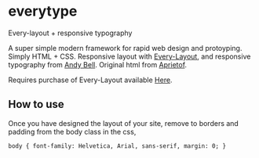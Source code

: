 # everytype
Every-layout + responsive typography

A super simple modern framework for rapid web design and protoyping. Simply HTML + CSS. Responsive layout with [Every-Layout](https://every-layout.dev), and responsive typography from [Andy Bell](https://piccalil.li/tutorial/improve-the-readability-of-the-content-on-your-website/). Original html from [Aprietof](https://github.com/aprietof/every-layout).

Requires purchase of Every-Layout available [Here](https://every-layout.dev).

## How to use

Once you have designed the layout of your site, remove to borders and padding from the body class in the css, 

``
body {
  font-family: Helvetica, Arial, sans-serif,
  margin: 0;
}
``
